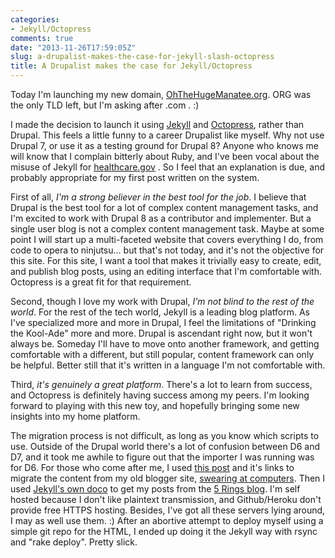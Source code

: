 ```yaml
---
categories:
- Jekyll/Octopress
comments: true
date: "2013-11-26T17:59:05Z"
slug: a-drupalist-makes-the-case-for-jekyll-slash-octopress
title: A Drupalist makes the case for Jekyll/Octopress
---
```


Today I'm launching my new domain, [OhTheHugeManatee.org](https://ohthehugemanatee.org). ORG was the only TLD left, but I'm asking after .com . :)

I made the decision to launch it using [Jekyll](http://jekyllrb.com/ "Jekyll") and [Octopress](http://octopress.org "Octopress"), rather than Drupal. This feels a little funny to a career Drupalist like myself. Why not use Drupal 7, or use it as a testing ground for Drupal 8? Anyone who knows me will know that I complain bitterly about Ruby, and I've been vocal about the misuse of Jekyll for [healthcare.gov](http://healthcare.gov "Healthcare.gov") . So I feel that an explanation is due, and probably appropriate for my first post written on the system.

First of all, *I'm a strong believer in the best tool for the job*. I believe that Drupal is the best tool for a lot of complex content management tasks, and I'm excited to work with Drupal 8 as a contributor and implementer. But a single user blog is not a complex content management task. Maybe at some point I will start up a multi-faceted website that covers everything I do, from code to opera to ninjutsu... but that's not today, and it's not the objective for this site. For this site, I want a tool that makes it trivially easy to create, edit, and publish blog posts, using an editing interface that I'm comfortable with. Octopress is a great fit for that requirement.

Second, though I love my work with Drupal, *I'm not blind to the rest of the world*. For the rest of the tech world, Jekyll is a leading blog platform. As I've specialized more and more in Drupal, I feel the limitations of "Drinking the Kool-Ade" more and more. Drupal is ascendant right now, but it won't always be. Someday I'll have to move onto another framework, and getting comfortable with a different, but still popular, content framework can only be helpful. Better still that it's written in a language I'm not comfortable with.

Third, *it's genuinely a great platform*. There's a lot to learn from success, and Octopress is definitely having success among my peers. I'm looking forward to playing with this new toy, and hopefully bringing some new insights into my home platform.

The migration process is not difficult, as long as you know which scripts to use. Outside of the Drupal world there's a lot of confusion between D6 and D7, and it took me awhile to figure out that the importer I was running was for D6. For those who come after me, I used [this post](http://approache.com/blog/migrating-from-blogger-to-octopress/) and it's links to migrate the content from my old blogger site, [swearing at computers](http://swearingatcomputers.blogspot.com). Then I used [Jekyll's own doco](http://import.jekyllrb.com/docs/drupal7/) to get my posts from the [5 Rings blog](http://5ringsweb.com/blog). I'm self hosted because I don't like plaintext transmission, and Github/Heroku don't provide free HTTPS hosting. Besides, I've got all these servers lying around, I may as well use them. :)  After an abortive attempt to deploy myself using a simple git repo for the HTML, I ended up doing it the Jekyll way with rsync and "rake deploy". Pretty slick.
